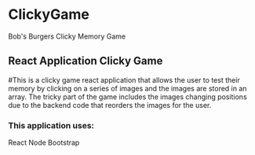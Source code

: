 # ClickyGame
Bob's Burgers Clicky Memory Game

## React Application Clicky Game 

#This is a clicky game react application that allows the user to test their memory by clicking on a series of images and the images are stored in an array. The tricky part of the game includes the images changing positions due to the backend code that reorders the images for the user. 

### This application uses:
React
Node
Bootstrap
